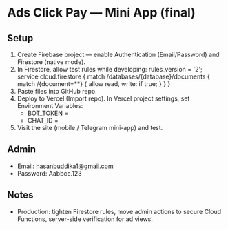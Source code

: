 # Ads Click Pay — Mini App (final)

## Setup
1. Create Firebase project — enable Authentication (Email/Password) and Firestore (native mode).
2. In Firestore, allow test rules while developing:
   rules_version = '2';
   service cloud.firestore {
     match /databases/{database}/documents {
       match /{document=**} { allow read, write: if true; }
     }
   }
3. Paste files into GitHub repo.
4. Deploy to Vercel (Import repo). In Vercel project settings, set Environment Variables:
   - BOT_TOKEN = <your telegram bot token>
   - CHAT_ID = <your chat id>
5. Visit the site (mobile / Telegram mini-app) and test.

## Admin
- Email: hasanbuddika1@gmail.com
- Password: Aabbcc.123

## Notes
- Production: tighten Firestore rules, move admin actions to secure Cloud Functions, server-side verification for ad views.
